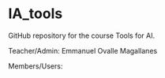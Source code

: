 # IA_tools

GitHub repository for the course Tools for AI. 

Teacher/Admin:
Emmanuel Ovalle Magallanes 

Members/Users:
